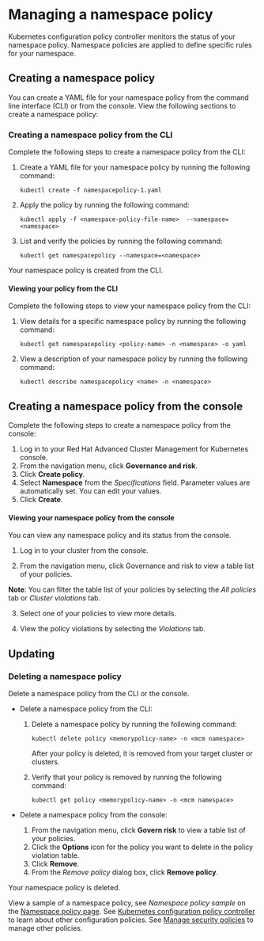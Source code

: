 # Managing a namespace policy 

Kubernetes configuration policy controller monitors the status of your namespace policy. Namespace policies are applied to define specific rules for your namespace.

## Creating a namespace policy 

You can create a YAML file for your namespace policy from the command line interface (CLI) or from the console. View the following sections to create a namespace policy: 

### Creating a namespace policy from the CLI

Complete the following steps to create a namespace policy from the CLI:

1. Create a YAML file for your namespace policy by running the following command:

   ```
   kubectl create -f namespacepolicy-1.yaml
   ```

2. Apply the policy by running the following command:

   ```
   kubectl apply -f <namespace-policy-file-name>  --namespace=<namespace>
   ```

3. List and verify the policies by running the following command:

   ```
   kubectl get namespacepolicy --namespace=<namespace>
   ```

Your namespace policy is created from the CLI. 

#### Viewing your policy from the CLI 

Complete the following steps to view your namespace policy from the CLI:

1. View details for a specific namespace policy by running the following command:

   ```
   kubectl get namespacepolicy <policy-name> -n <namespace> -o yaml
   ```

2. View a description of your namespace policy by running the following command:

   ```
   kubectl describe namespacepolicy <name> -n <namespace>
   ```

## Creating a namespace policy from the console

Complete the following steps to create a namespace policy from the console:

1. Log in to your Red Hat Advanced Cluster Management for Kubernetes console.
2. From the navigation menu, click **Governance and risk**. 
3. Click **Create policy**. 
4. Select **Namespace** from the _Specifications_ field. Parameter values are automatically set. You can edit your values.
5. Click **Create**.

#### Viewing your namespace policy from the console

You can view any namespace policy and its status from the console.

1. Log in to your cluster from the console.

2. From the navigation menu, click Governance and risk to view a table list of your policies.

  **Note**: You can filter the table list of your policies by selecting the _All policies_ tab or _Cluster violations_ tab.

3. Select one of your policies to view more details.

4. View the policy violations by selecting the _Violations_ tab.

## Updating 

### Deleting a namespace policy

Delete a namespace policy from the CLI or the console. 

* Delete a namespace policy from the CLI:

  1. Delete a namespace policy by running the following command: <!--verify command `namespace`-->

      ```
      kubectl delete policy <memorypolicy-name> -n <mcm namespace>  
      ```

      After your policy is deleted, it is removed from your target cluster or clusters.

  2. Verify that your policy is removed by running the following command:

      ```
      kubectl get policy <memorypolicy-name> -n <mcm namespace>
      ```
      
* Delete a namespace policy from the console:

  1. From the navigation menu, click **Govern risk** to view a table list of your policies.
  2. Click the **Options** icon for the policy you want to delete in the policy violation table.
  3. Click **Remove**.
  4. From the _Remove policy_ dialog box, click **Remove policy**.

Your namespace policy is deleted.

View a sample of a namespace policy, see _Namespace policy sample_ on the [Namespace policy page](namespace_policy.md). See [Kubernetes configuration policy controller](config_policy_ctrl.md) to learn about other configuration policies. See [Manage security policies](manage_policy_overview.md) to manage other policies.
